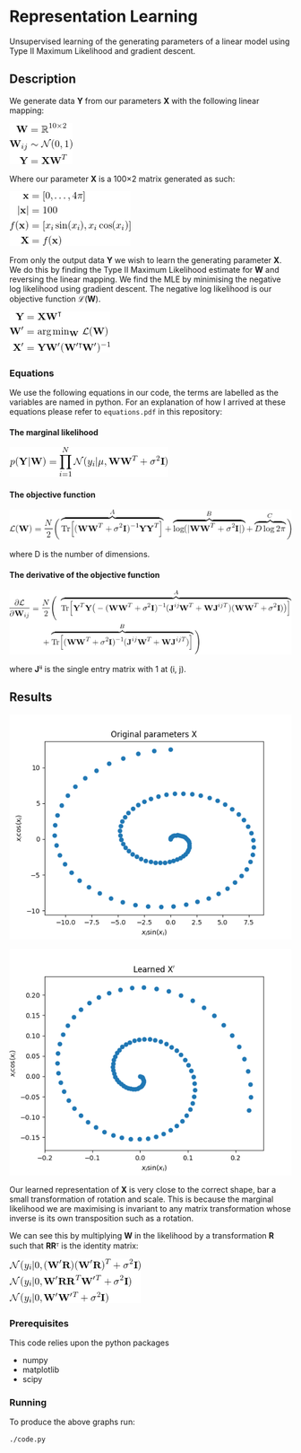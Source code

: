 # Representation Learning

Unsupervised learning of the generating parameters of a linear model using Type
II Maximum Likelihood and gradient descent.

## Description

We generate data **Y** from our parameters **X** with the following linear
mapping:

![Data](images/data_eqn.png)

Where our parameter **X** is a 100&#215;2 matrix generated as such:

![Param](images/param_eqn.png)

From only the output data **Y** we wish to learn the generating parameter
**X**. We do this by finding the Type II Maximum Likelihood estimate for **W**
and reversing the linear mapping. We find the MLE by minimising the negative
log likelihood using gradient descent. The negative log likelihood is our
objective function &#8466;(**W**).

![Arg Min](images/arg_min.png)

###  Equations

We use the following equations in our code, the terms are labelled as the
variables are named in python. For an explanation of how I arrived at these
equations please refer to `equations.pdf` in this repository:

#### The marginal likelihood

![Likelihood](images/likelihood.png)

#### The objective function

![Objective Function](images/objective_function.png)

where D is the number of dimensions.

#### The derivative of the objective function

![Derivative Objective](images/derivative_objective.png)

where **J**&#8305;&#690; is the single entry matrix with 1 at (i, j).

## Results

![All data sets](images/original.png)

![Subset data sets](images/learned.png)

Our learned representation of **X** is very close to the correct shape, bar a
small transformation of rotation and scale. This is because the marginal
likelihood we are maximising is invariant to any matrix transformation whose
inverse is its own transposition such as a rotation.

We can see this by multiplying **W** in the likelihood by a transformation
**R** such that **RR**&#7488; is the identity matrix:

![Rotation Invariant](images/rotation_invariant.png)

### Prerequisites

This code relies upon the python packages
* numpy
* matplotlib
* scipy

### Running

To produce the above graphs run:

```
./code.py
```

